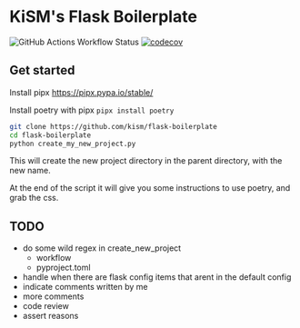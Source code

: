 # KiSM's Flask Boilerplate

![GitHub Actions Workflow Status](https://img.shields.io/github/actions/workflow/status/kism/flask-boilerplate/main.yml)
[![codecov](https://codecov.io/github/kism/flask-boilerplate/graph/badge.svg?token=NARIB5JF9M)](https://codecov.io/github/kism/flask-boilerplate)

## Get started

Install pipx <https://pipx.pypa.io/stable/>

Install poetry with pipx `pipx install poetry`

```bash
git clone https://github.com/kism/flask-boilerplate
cd flask-boilerplate
python create_my_new_project.py
```

This will create the new project directory in the parent directory, with the new name.

At the end of the script it will give you some instructions to use poetry, and grab the css.

## TODO

- do some wild regex in create_new_project
  - workflow
  - pyproject.toml
- handle when there are flask config items that arent in the default config
- indicate comments written by me
- more comments
- code review
- assert reasons
